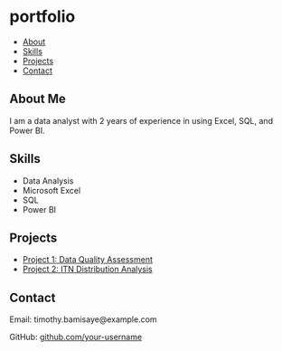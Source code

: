 # portfolio
<!DOCTYPE html>
<html lang="en">
<head>
    <meta charset="UTF-8">
    <meta name="viewport" content="width=device-width, initial-scale=1.0">
    <title>Timothy Bamisaye's Portfolio</title>
    <link rel="stylesheet" href="style.css">
</head>
<body>
    <nav>
        <ul>
            <li><a href="#about">About</a></li>
            <li><a href="#skills">Skills</a></li>
            <li><a href="#projects">Projects</a></li>
            <li><a href="#contact">Contact</a></li>
        </ul>
    </nav>
    <section id="about">
        <h2>About Me</h2>
        <p>I am a data analyst with 2 years of experience in using Excel, SQL, and Power BI.</p>
    </section>
    <section id="skills">
        <h2>Skills</h2>
        <ul>
            <li>Data Analysis</li>
            <li>Microsoft Excel</li>
            <li>SQL</li>
            <li>Power BI</li>
        </ul>
    </section>
    <section id="projects">
        <h2>Projects</h2>
        <ul>
            <li><a href="#">Project 1: Data Quality Assessment</a></li>
            <li><a href="#">Project 2: ITN Distribution Analysis</a></li>
        </ul>
    </section>
    <section id="contact">
        <h2>Contact</h2>
        <p>Email: timothy.bamisaye@example.com</p>
        <p>GitHub: <a href="https://github.com/your-username">github.com/your-username</a></p>
    </section>
</body>
</html>
